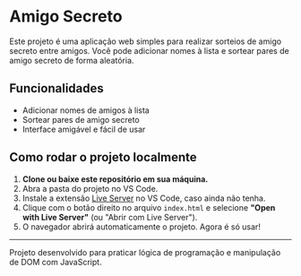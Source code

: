 # Amigo Secreto

Este projeto é uma aplicação web simples para realizar sorteios de amigo secreto entre amigos. Você pode adicionar nomes à lista e sortear pares de amigo secreto de forma aleatória.

## Funcionalidades

- Adicionar nomes de amigos à lista
- Sortear pares de amigo secreto
- Interface amigável e fácil de usar

## Como rodar o projeto localmente

1. **Clone ou baixe este repositório em sua máquina.**
2. Abra a pasta do projeto no VS Code.
3. Instale a extensão [Live Server](https://marketplace.visualstudio.com/items?itemName=ritwickdey.LiveServer) no VS Code, caso ainda não tenha.
4. Clique com o botão direito no arquivo `index.html` e selecione **"Open with Live Server"** (ou "Abrir com Live Server").
5. O navegador abrirá automaticamente o projeto. Agora é só usar!

---
Projeto desenvolvido para praticar lógica de programação e manipulação de DOM com JavaScript.

